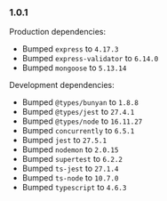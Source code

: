 ### 1.0.1

Production dependencies:

- Bumped `express` to `4.17.3`
- Bumped `express-validator` to `6.14.0`
- Bumped `mongoose` to `5.13.14`

Development dependencies:

- Bumped `@types/bunyan` to `1.8.8`
- Bumped `@types/jest` to `27.4.1`
- Bumped `@types/node` to `16.11.27`
- Bumped `concurrently` to `6.5.1`
- Bumped `jest` to `27.5.1`
- Bumped `nodemon` to `2.0.15`
- Bumped `supertest` to `6.2.2`
- Bumped `ts-jest` to `27.1.4`
- Bumped `ts-node` to `10.7.0`
- Bumped `typescript` to `4.6.3`
